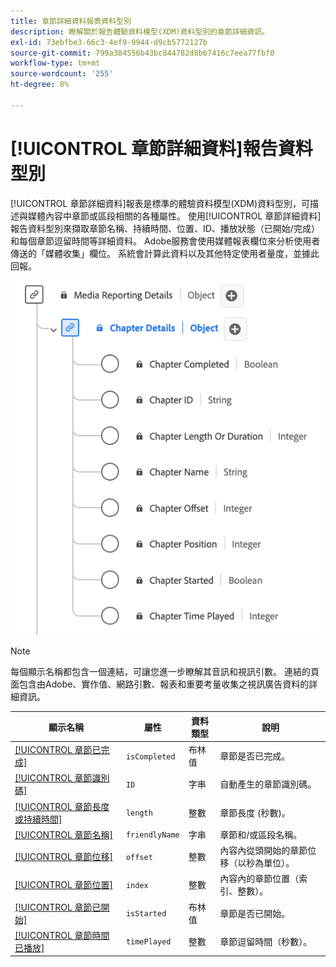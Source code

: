 ```yaml
---
title: 章節詳細資料報表資料型別
description: 瞭解關於報告體驗資料模型(XDM)資料型別的章節詳細資訊。
exl-id: 73ebfbe3-66c3-4ef9-9944-d9cb5772127b
source-git-commit: 799a384556b43bc844782d8b67416c7eea77fbf0
workflow-type: tm+mt
source-wordcount: '255'
ht-degree: 8%

---
```


# [!UICONTROL 章節詳細資料]報告資料型別

[!UICONTROL 章節詳細資料]報表是標準的體驗資料模型(XDM)資料型別，可描述與媒體內容中章節或區段相關的各種屬性。 使用[!UICONTROL 章節詳細資料]報告資料型別來擷取章節名稱、持續時間、位置、ID、播放狀態（已開始/完成）和每個章節逗留時間等詳細資料。 Adobe服務會使用媒體報表欄位來分析使用者傳送的「媒體收集」欄位。 系統會計算此資料以及其他特定使用者量度，並據此回報。

![章節詳細資料報表資料型別的圖表。](../images/data-types/chapter-details-reporting.png)

>[!NOTE]
>
>每個顯示名稱都包含一個連結，可讓您進一步瞭解其音訊和視訊引數。 連結的頁面包含由Adobe、實作值、網路引數、報表和重要考量收集之視訊廣告資料的詳細資訊。

| 顯示名稱 | 屬性 | 資料類型 | 說明 |
|-------------------------------------------------------------------------------------------------------------------------------------------------------------------------|---------------|-----------|--------------------------------------------------------------|
| [[!UICONTROL 章節已完成]](https://experienceleague.adobe.com/docs/media-analytics/using/implementation/variables/chapter-parameters.html?lang=zh-Hant#chapter-complete) | `isCompleted` | 布林值 | 章節是否已完成。 |
| [[!UICONTROL 章節識別碼]](https://experienceleague.adobe.com/docs/media-analytics/using/implementation/variables/chapter-parameters.html?lang=zh-Hant#chapter) | `ID` | 字串 | 自動產生的章節識別碼。 |
| [[!UICONTROL 章節長度或持續時間]](https://experienceleague.adobe.com/docs/media-analytics/using/implementation/variables/chapter-parameters.html?lang=zh-Hant#chapter-length) | `length` | 整數 | 章節長度 (秒數)。 |
| [[!UICONTROL 章節名稱]](https://experienceleague.adobe.com/docs/media-analytics/using/implementation/variables/chapter-parameters.html?lang=zh-Hant#chapter-name) | `friendlyName` | 字串 | 章節和/或區段名稱。 |
| [[!UICONTROL 章節位移]](https://experienceleague.adobe.com/docs/media-analytics/using/implementation/variables/chapter-parameters.html?lang=zh-Hant#chapter-offset) | `offset` | 整數 | 內容內從頭開始的章節位移（以秒為單位）。 |
| [[!UICONTROL 章節位置]](https://experienceleague.adobe.com/docs/media-analytics/using/implementation/variables/chapter-parameters.html?lang=zh-Hant#chapter-position) | `index` | 整數 | 內容內的章節位置（索引、整數）。 |
| [[!UICONTROL 章節已開始]](https://experienceleague.adobe.com/docs/media-analytics/using/implementation/variables/chapter-parameters.html?lang=zh-Hant#chapter-start) | `isStarted` | 布林值 | 章節是否已開始。 |
| [[!UICONTROL 章節時間已播放]](https://experienceleague.adobe.com/docs/media-analytics/using/implementation/variables/chapter-parameters.html?lang=zh-Hant#chapter-time-spent) | `timePlayed` | 整數 | 章節逗留時間（秒數）。 |
